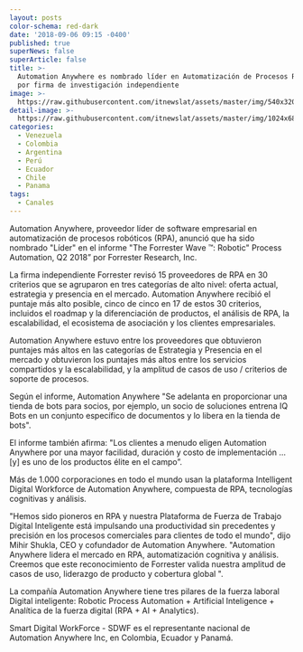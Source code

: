 ```yaml
---
layout: posts
color-schema: red-dark
date: '2018-09-06 09:15 -0400'
published: true
superNews: false
superArticle: false
title: >-
  Automation Anywhere es nombrado líder en Automatización de Procesos Robóticos
  por firma de investigación independiente
image: >-
  https://raw.githubusercontent.com/itnewslat/assets/master/img/540x320/Mihir-Shukla-p.jpg
detail-image: >-
  https://raw.githubusercontent.com/itnewslat/assets/master/img/1024x680/Mihir-Shukla-g.jpg
categories:
  - Venezuela
  - Colombia
  - Argentina
  - Perú
  - Ecuador
  - Chile
  - Panama
tags:
  - Canales
---
```

Automation Anywhere, proveedor líder de software empresarial en automatización de procesos robóticos (RPA), anunció que ha sido nombrado "Líder" en el informe  "The Forrester Wave ™: Robotic" Process Automation, Q2 2018” por Forrester Research, Inc.

La firma independiente Forrester revisó 15 proveedores de RPA en 30 criterios que se agruparon en tres categorías de alto nivel: oferta actual, estrategia y presencia en el mercado. Automation Anywhere recibió el puntaje más alto posible, cinco de cinco en 17 de estos 30 criterios, incluidos el roadmap y la diferenciación de productos, el análisis de RPA, la escalabilidad, el ecosistema de asociación y los clientes empresariales. 

Automation Anywhere estuvo entre los proveedores que obtuvieron puntajes más altos en las categorías de Estrategia y Presencia en el mercado y obtuvieron los puntajes más altos entre los servicios compartidos y la escalabilidad, y la amplitud de casos de uso / criterios de soporte de procesos.

Según el informe, Automation Anywhere "Se adelanta en proporcionar una tienda de bots para socios, por ejemplo, un socio de soluciones entrena IQ Bots en un conjunto específico de documentos y lo libera en la tienda de bots". 

El informe también afirma: "Los clientes a menudo eligen Automation Anywhere por una mayor facilidad, duración y costo de implementación ... [y] es uno de los productos élite en el campo”.

Más de 1.000 corporaciones en todo el mundo usan la plataforma Intelligent Digital Workforce de Automation Anywhere, compuesta de RPA, tecnologías cognitivas y análisis.

"Hemos sido pioneros en RPA y nuestra Plataforma de Fuerza de Trabajo Digital Inteligente está impulsando una productividad sin precedentes y precisión en los procesos comerciales para clientes de todo el mundo", dijo Mihir Shukla, CEO y cofundador de Automation Anywhere. "Automation Anywhere lidera el mercado en RPA, automatización cognitiva y análisis. Creemos que este reconocimiento de Forrester valida nuestra amplitud de casos de uso, liderazgo de producto y cobertura global ".

La compañía Automation Anywhere tiene tres pilares de la fuerza laboral Digital inteligente: Robotic Process Automation + Artificial Inteligence + Analítica de la fuerza digital  (RPA + AI + Analytics).

Smart Digital WorkForce - SDWF es el representante nacional de Automation Anywhere Inc, en Colombia, Ecuador y Panamá.